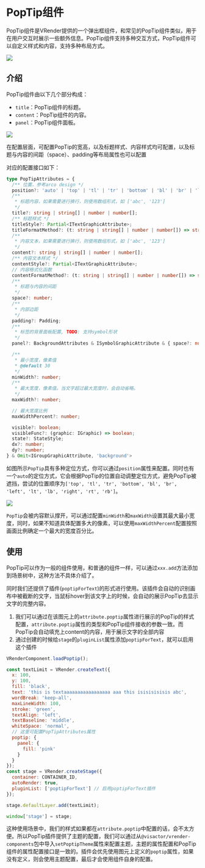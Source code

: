 # PopTip组件

PopTip组件是VRender提供的一个弹出框组件，和常见的PopTip组件类似，用于在用户交互时展示一些额外信息。PopTip组件支持多种交互方式，PopTip组件可以自定义样式和内容，支持多种布局方式。

![](https://lf9-dp-fe-cms-tos.byteorg.com/obj/bit-cloud/vrender/vrender-poptip-demo.jpeg)

## 介绍

PopTip组件由以下几个部分构成：
- `title`：PopTip组件的标题。
- `content`：PopTip组件的内容。
- `panel`：PopTip组件面板。

![](https://lf9-dp-fe-cms-tos.byteorg.com/obj/bit-cloud/vrender/vrender-poptip-detail.png)

在配置层面，可配置PopTip的宽高，以及标题样式、内容样式均可配置，以及标题与内容的间距（space）、padding等布局属性也可以配置

对应的配置接口如下：
```ts
type PopTipAttributes = {
  /** 位置，参考arco design */
  position?: 'auto' | 'top' | 'tl' | 'tr' | 'bottom' | 'bl' | 'br' | 'left' | 'lt' | 'lb' | 'right' | 'rt' | 'rb';
  /**
   * 标题内容，如果需要进行换行，则使用数组形式，如 ['abc', '123']
   */
  title?: string | string[] | number | number[];
  /** 标题样式 */
  titleStyle?: Partial<ITextGraphicAttribute>;
  titleFormatMethod?: (t: string | string[] | number | number[]) => string | string[] | number | number[];
  /**
   * 内容文本，如果需要进行换行，则使用数组形式，如 ['abc', '123']
   */
  content?: string | string[] | number | number[];
  /** 内容文本样式 */
  contentStyle?: Partial<ITextGraphicAttribute>;
  // 内容格式化函数
  contentFormatMethod?: (t: string | string[] | number | number[]) => string | string[] | number | number[];
  /**
   * 标题与内容的间距
   */
  space?: number;
  /**
   * 内部边距
   */
  padding?: Padding;
  /**
   * 标签的背景面板配置, TODO: 支持symbol形状
   */
  panel?: BackgroundAttributes & ISymbolGraphicAttribute & { space?: number };

  /**
   * 最小宽度，像素值
   * @default 30
   */
  minWidth?: number;
  /**
   * 最大宽度，像素值。当文字超过最大宽度时，会自动省略。
   */
  maxWidth?: number;

  // 最大宽度比例
  maxWidthPercent?: number;

  visible?: boolean;
  visibleFunc?: (graphic: IGraphic) => boolean;
  state?: StateStyle;
  dx?: number;
  dy?: number;
} & Omit<IGroupGraphicAttribute, 'background'>
```

如图所示`PopTip`具有多种定位方式，你可以通过`position`属性来配置。同时也有一个`auto`的定位方式，它会根据PopTip的位置自动调整定位方式，避免PopTip被遮挡，尝试的位置顺序为`['top', 'tl', 'tr', 'bottom', 'bl', 'br', 'left', 'lt', 'lb', 'right', 'rt', 'rb']`。

![](https://lf9-dp-fe-cms-tos.byteorg.com/obj/bit-cloud/vrender/vrender-poptip-position.png)

`PopTip`会被内容默认撑开，可以通过配置`minWidth`和`maxWidth`设置其最大最小宽度，同时，如果不知道具体配置多大的像素，可以使用`maxWidthPercent`配置按照画面比例确定一个最大的宽度百分比。

## 使用

PopTip可以作为一般的组件使用，和普通的组件一样，可以通过`xxx.add`方法添加到场景树中，这种方法不具体介绍了。

同时我们还提供了插件(`poptipForText`)的形式进行使用。该插件会自动的识别画布中被截断的文字，当鼠标hover到该文字上的时候，会自动的展示PopTip去显示文字的完整内容。
1. 我们可以通过在该图元上的`attribute.poptip`属性进行展示的PopTip的样式配置，`attribute.poptip`属性的类型和PopTip组件接收的参数一致。而PopTip会自动填充上content的内容，用于展示文字的全部内容
2. 通过创建的时候给`stage`的`pluginList`属性添加`poptipForText`，就可以启用这个插件

```javascript livedemo template=vrender
VRenderComponent.loadPoptip();

const textLimit = VRender.createText({
  x: 100,
  y: 100,
  fill: 'black',
  text: 'this is textaaaaaaaaaaaaaaaaa aaa this isisisisisis abc',
  wordBreak: 'keep-all',
  maxLineWidth: 100,
  stroke: 'green',
  textAlign: 'left',
  textBaseline: 'middle',
  whiteSpace: 'normal',
  // 这里可配置PopTipAttributes属性
  poptip: {
    panel: {
      fill: 'pink'
    }
  }
});
const stage = VRender.createStage({
  container: CONTAINER_ID,
  autoRender: true,
  pluginList: ['poptipForText'] // 启用poptipForText插件
});

stage.defaultLayer.add(textLimit);

window['stage'] = stage;
```

这种使用场景中，我们的样式如果都在`attribute.poptip`中配置的话，会不太方便。所以PopTip插件提供了主题的配置，我们可以通过从`@visactor/vrender-components`包中导入`setPoptipTheme`属性来配置主题，主题的属性配置和PopTip组件的属性配置接口是一致的。插件会优先使用图元上定义的`poptip`属性，如果没有定义，则会使用主题配置，最后才会使用组件自身的配置。

